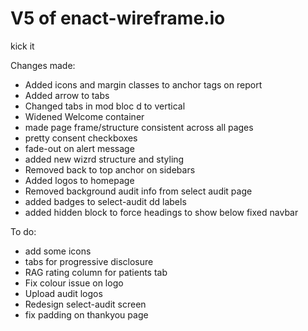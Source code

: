 # V5 of enact-wireframe.io

kick it

Changes made:
- Added icons and margin classes to anchor tags on report
- Added arrow to tabs
- Changed tabs in mod bloc d to vertical
- Widened Welcome container 
- made page frame/structure consistent across all pages
- pretty consent checkboxes
- fade-out on alert message
- added new wizrd structure and styling
- Removed back to top anchor on sidebars
- Added logos to homepage
- Removed background audit info from select audit page
- added badges to select-audit dd labels
- added hidden block to force headings to show below fixed navbar

To do:
- add some icons
- tabs for progressive disclosure
- RAG rating column for patients tab
- Fix colour issue on logo
- Upload audit logos
- Redesign select-audit screen
- fix padding on thankyou page


